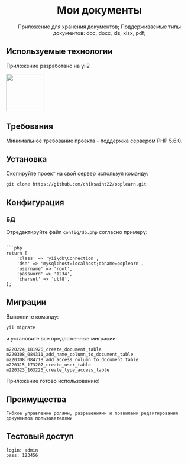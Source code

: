 <h1 align="center">Мои документы</h1>
<p align="center">
    Приложение для хранения документов;
    Поддерживаемые типы документов: doc, docx, xls, xlsx, pdf;
</p>

Используемые технологии
------------
Приложение разработано на yii2
<p>
    <a href="https://github.com/yiisoft" target="_blank">
        <img src="https://avatars0.githubusercontent.com/u/993323" height="100px">
    </a>
</p>
   
Требования
------------

Минимальное требование проекта - поддержка сервером PHP 5.6.0.


Установка
------------

Скопируйте проект на свой сервер  используя команду:

~~~
git clone https://github.com/chiksaint22/ooplearn.git
~~~

Конфигурация
-------------

### БД

Отредактируйте файл `config/db.php` согласно примеру:
~~~

```php
return [
    'class' => 'yii\db\Connection',
    'dsn' => 'mysql:host=localhost;dbname=ooplearn',
    'username' => 'root',
    'password' => '1234',
    'charset' => 'utf8',
];
~~~
Миграции 
-------------
Выполните команду:
~~~
yii migrate
~~~
и установите все предложенные миграции:

~~~
m220224_181926_create_document_table
m220308_084311_add_name_column_to_document_table
m220308_084718_add_access_column_to_document_table
m220315_173207_create_user_table
m220323_163226_create_type_access_table
~~~
Приложение готово использованию!

Преимущества
-------------
~~~
Гибкое управление ролями, разрешениями и правилами редактирования документов пользователями
~~~

Тестовый доступ
-------------
~~~
login: admin 
pass: 123456
~~~
